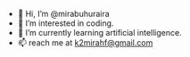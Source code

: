 - 👋 Hi, I’m @mirabuhuraira
- 👀 I’m interested in coding.
- 🌱 I’m currently learning artificial intelligence.
- 📫 reach me at k2mirahf@gmail.com

<!---
mirabuhuraira/mirabuhuraira is a ✨ special ✨ repository because its `README.md` (this file) appears on your GitHub profile.
You can click the Preview link to take a look at your changes.
--->
